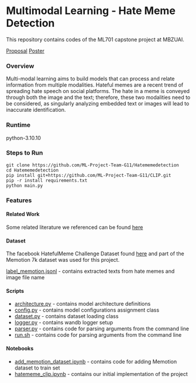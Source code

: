 # Multimodal Learning - Hate Meme Detection
This repository contains codes of the ML701 capstone project at MBZUAI. 

[Proposal](../master/G11_ML701_Project_Proposal.pdf)          [Poster](../master/ML701_Project_Poster.pdf)

### Overview
<p>
  Multi-modal learning aims to build models that can process and relate information from multiple modalities. Hateful memes are a recent trend of spreading hate speech on social platforms. The hate in a meme is conveyed through both the image and the text; therefore, these two modalities need to be considered, as singularly analyzing embedded text or images will lead to inaccurate identification.
</p>


### Runtime
python-3.10.10

### Steps to Run
```
git clone https://github.com/ML-Project-Team-G11/Hatememedetection
cd Hatememedetection
pip install git+https://github.com/ML-Project-Team-G11/CLIP.git
pip -r install requirements.txt
python main.py
```

### Features

#### Related Work 

Some related literature we referenced can be found [here](../master/Papers)

#### Dataset

The facebook HatefulMeme Challenge Dataset found <a href="https://www.kaggle.com/datasets/williamberrios/hateful-memes">here</a>
and part of the Memotion 7k dataset was used for this project.

[label_memotion.jsonl](../main/label_memotion.jsonl) - contains extracted texts from hate memes and image file name

#### Scripts

* [architecture.py](../master/hatememe/architecture.py) - contains model architecture definitions
* [config.py](../master/hatememe/config.py) - contains model configurations assignment class
* [dataset.py](../master/hatememe/dataset.py) - contains dataset loading class
* [logger.py](../master/hatememe/logger.py) - contains wandb logger setup
* [parser.py](../master/hatememe/parser.py) - contains code for parsing arguments from the command line
* [run.sh](../master/run.sh) - contains code for parsing arguments from the command line

#### Notebooks

* [add_memotion_dataset.ipynb](../master/hatememe/add_memotion_dataset.ipynb) - contains code for adding Memotion dataset to train set
* [hatememe_clip.ipynb](../master/hatememe/hatememe_clip.ipynb) - contains our initial implementation of the project
